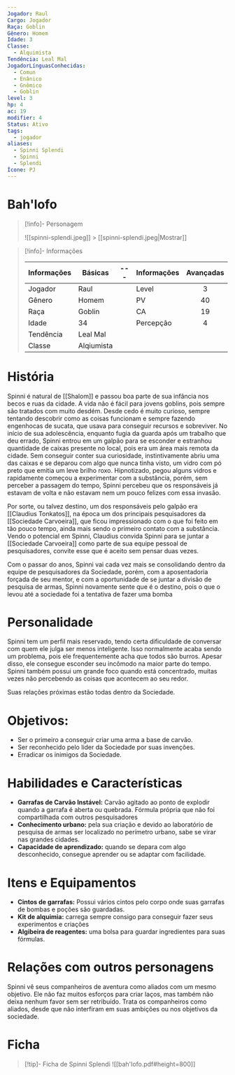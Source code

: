 ```yaml
---
Jogador: Raul
Cargo: Jogador
Raça: Goblin
Gênero: Homem
Idade: 3
Classe:
  - Alquimista
Tendência: Leal Mal
JogadorLínguasConhecidas:
  - Comun
  - Enânico
  - Gnômico
  - Goblin
level: 3
hp: 4
ac: 19
modifier: 4
Status: Ativo
tags:
  - jogador
aliases:
  - Spinni Splendi
  - Spinni
  - Splendi
Ícone: PJ
---
```


# Bah'lofo

> [!info]- Personagem
>
> ![[spinni-splendi.jpeg]] > [[spinni-splendi.jpeg|Mostrar]]

> [!info]- Informações
>
> | Informações | Básicas    | --- | Informações | Avançadas |
> | ----------- | ---------- | --- | ----------- | :-------: |
> | Jogador     | Raul       |     | Level       |     3     |
> | Gênero      | Homem      |     | PV          |    40     |
> | Raça        | Goblin     |     | CA          |    19     |
> | Idade       | 34         |     | Percepção   |     4     |
> | Tendência   | Leal Mal   |     |             |           |
> | Classe      | Alqiumista |     |             |           |

# História

Spinni é natural de [[Shalom]] e passou boa parte de sua infância nos becos e ruas da cidade. A vida não é fácil para jovens goblins, pois sempre são tratados com muito desdém. Desde cedo é muito curioso, sempre tentando descobrir como as coisas funcionam e sempre fazendo engenhocas de sucata, que usava para conseguir recursos e sobreviver. No início de sua adolescência, enquanto fugia da guarda após um trabalho que deu errado, Spinni entrou em um galpão para se esconder e estranhou quantidade de caixas presente no local, pois era um área mais remota da cidade. Sem conseguir conter sua curiosidade, instintivamente abriu uma das caixas e se deparou com algo que nunca tinha visto, um vidro com pó preto que emitia um leve brilho roxo. Hipnotizado, pegou alguns vidros e rapidamente começou a experimentar com a substância, porém, sem perceber a passagem do tempo, Spinni percebeu que os responsáveis já estavam de volta e não estavam nem um pouco felizes com essa invasão.

Por sorte, ou talvez destino, um dos responsáveis pelo galpão era [[Claudius Tonkatos]], na época um dos principais pesquisadores da [[Sociedade Carvoeira]], que ficou impressionado com o que foi feito em tão pouco tempo, ainda mais sendo o primeiro contato com a substância. Vendo o potencial em Spinni, Claudius convida Spinni para se juntar a [[Sociedade Carvoeira]] como parte de sua equipe pessoal de pesquisadores, convite esse que é aceito sem pensar duas vezes.

Com o passar do anos, Spinni vai cada vez mais se consolidando dentro da equipe de pesquisadores da Sociedade, porém, com a aposentadoria forçada de seu mentor, e com a oportunidade de se juntar a divisão de pesquisa de armas, Spinni novamente sente que é o destino, pois o que o levou até a sociedade foi a tentativa de fazer uma bomba

# Personalidade

Spinni tem um perfil mais reservado, tendo certa dificuldade de conversar com quem ele julga ser menos inteligente. Isso normalmente acaba sendo um problema, pois ele frequentemente acha que todos são burros. Apesar disso, ele consegue esconder seu incômodo na maior parte do tempo. Spinni também possui um grande foco quando está concentrado, muitas vezes não percebendo as coisas que acontecem ao seu redor.

Suas relações próximas estão todas dentro da Sociedade.

# Objetivos:

- Ser o primeiro a conseguir criar uma arma a base de carvão.
- Ser reconhecido pelo líder da Sociedade por suas invenções.
- Erradicar os inimigos da Sociedade.

# Habilidades e Características

- **Garrafas de Carvão Instável:** Carvão agitado ao ponto de explodir quando a garrafa é aberta ou quebrada. Fórmula própria que não foi compartilhada com outros pesquisadores
- **Conhecimento urbano:** pela sua criação e devido ao laboratório de pesquisa de armas ser localizado no perímetro urbano, sabe se virar nas grandes cidades.
- **Capacidade de aprendizado:** quando se depara com algo desconhecido, consegue aprender ou se adaptar com facilidade.

# Itens e Equipamentos

- **Cintos de garrafas:** Possui vários cintos pelo corpo onde suas garrafas de bombas e poções são guardadas.
- **Kit de alquimia:** carrega sempre consigo para conseguir fazer seus experimentos e criações
- **Algibeira de reagentes:** uma bolsa para guardar ingredientes para suas fórmulas.

# Relações com outros personagens

Spinni vê seus companheiros de aventura como aliados com um mesmo objetivo. Ele não faz muitos esforços para criar laços, mas também não deixa nenhum favor sem ser retribuído. Trata os companheiros como aliados, desde que não interfiram em suas ambições ou nos objetivos da sociedade.

# Ficha

> [!tip]- Ficha de Spinni Splendi
> ![[bah'lofo.pdf#height=800]]
